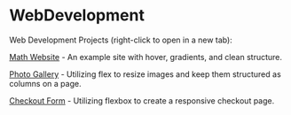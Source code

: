 # WebDevelopment

Web Development Projects (right-click to open in a new tab):

[Math Website](http://austrotek.com/examplesites/mathsite/) - An example site with hover, gradients, and clean structure. 

[Photo Gallery](https://austrotek.com/examplesites/photogallery) - Utilizing flex to resize images and keep them structured as columns on a page. 

[Checkout Form](https://austrotek.com/examplesites/checkout/) - Utilizing flexbox to create a responsive checkout page.

